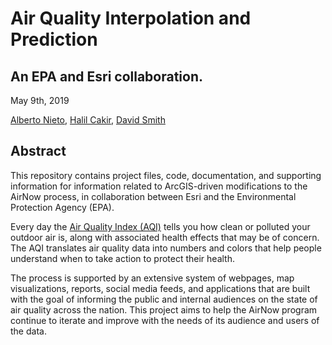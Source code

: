 # Air Quality Interpolation and Prediction

## An EPA and Esri collaboration.

May 9th, 2019

[Alberto Nieto](https://www.linkedin.com/in/alberto-nieto-56ab6a39/), [Halil Cakir](https://www.linkedin.com/in/halil-cakir-92b71284/), [David Smith](https://www.linkedin.com/in/davidgsmith/)

## Abstract 

This repository contains project files, code, documentation, and supporting information for information related to ArcGIS-driven modifications to the AirNow process, in collaboration between Esri and the Environmental Protection Agency (EPA).

Every day the [Air Quality Index (AQI)](https://airnow.gov/index.cfm?action=aqibasics.aqi) tells you how clean or polluted your outdoor air is, along with associated health effects that may be of concern. The AQI translates air quality data into numbers and colors that help people understand when to take action to protect their health.

The process is supported by an extensive system of webpages, map visualizations, reports, social media feeds, and applications that are built with the goal of informing the public and internal audiences on the state of air quality across the nation. This project aims to help the AirNow program continue to iterate and improve with the needs of its audience and users of the data.
